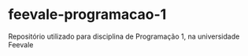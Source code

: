 # feevale-programacao-1
Repositório utilizado para disciplina de Programação 1, na universidade Feevale
